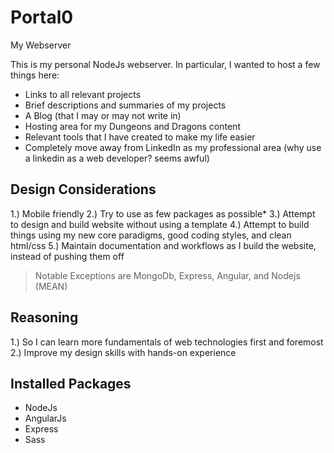 # Portal0
My Webserver

This is my personal NodeJs webserver. In particular, I wanted to host a few things here:

- Links to all relevant projects
- Brief descriptions and summaries of my projects
- A Blog (that I may or may not write in)
- Hosting area for my Dungeons and Dragons content
- Relevant tools that I have created to make my life easier
- Completely move away from LinkedIn as my professional area (why use a linkedin as a web developer? seems awful)

## Design Considerations

1.) Mobile friendly
2.) Try to use as few packages as possible*
3.) Attempt to design and build website without using a template
4.) Attempt to build things using my new core paradigms, good coding styles, and clean html/css
5.) Maintain documentation and workflows as I build the website, instead of pushing them off

> Notable Exceptions are MongoDb, Express, Angular, and Nodejs (MEAN)

## Reasoning

1.) So I can learn more fundamentals of web technologies first and foremost
2.) Improve my design skills with hands-on experience

## Installed Packages

- NodeJs
- AngularJs
- Express
- Sass